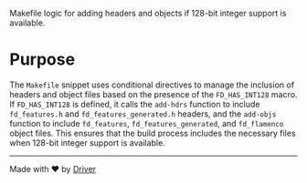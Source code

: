 <!--------------------------------------------------------------------------------->
<!-- IMPORTANT: This file is auto-generated by Driver (https://driver.ai). -------->
<!-- Manual edits may be overwritten on future commits. --------------------------->
<!--------------------------------------------------------------------------------->

Makefile logic for adding headers and objects if 128-bit integer support is available.

# Purpose
The `Makefile` snippet uses conditional directives to manage the inclusion of headers and object files based on the presence of the `FD_HAS_INT128` macro. If `FD_HAS_INT128` is defined, it calls the `add-hdrs` function to include `fd_features.h` and `fd_features_generated.h` headers, and the `add-objs` function to include `fd_features`, `fd_features_generated`, and `fd_flamenco` object files. This ensures that the build process includes the necessary files when 128-bit integer support is available.

---
Made with ❤️ by [Driver](https://www.driver.ai/)